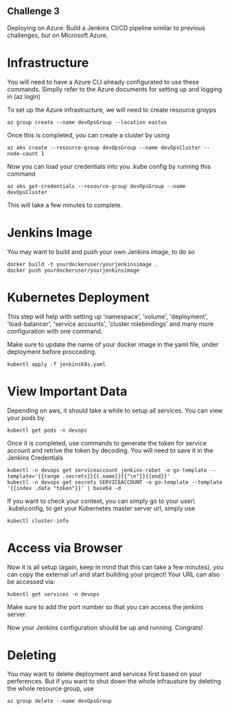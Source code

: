 ## Challenge 3
Deploying on Azure: Build a Jenkins CI/CD pipeline similar to previous challenges, but on Microsoft Azure.

# Infrastructure 
You will need to have a Azure CLI already configurated to use these commands. Simplly refer to the Azure documents for setting up and logging in (az login)

To set up the Azure infrastructure, we will need to create resource groyps

```
az group create --name devOpsGroup --location eastus
```
Once this is completed, you can create a cluster by using 
```
az aks create --resource-group devOpsGroup --name devOpsCluster --node-count 1
```
Now you can load your credentials into you .kube config by running this command
```
az aks get-credentials --resource-group devOpsGroup --name devOpsCluster
```

This will take a few minutes to complete.

# Jenkins Image
You may want to build and push your own Jenkins image, to do so
```
docker build -t yourdockeruser/yourjenkinsimage .
docker push yourdockeruser/yourjenkinsimage
```

# Kubernetes Deployment
This step will help with setting up 'namespace', 'volume', 'deployment', 'load-balancer', 'service accounts', 'cluster rolebindings' and many more configuration with one command.

Make sure to update the name of your docker image in the yaml file, under deployment before procceding.

```
kubectl apply -f jenkinsk8s.yaml
```

# View Important Data

Depending on aws, it should take a while to setup all services. You can view your pods by
```
kubectl get pods -n devops
```

Once it is completed, use commands to generate the token for service account and retrive the token by decoding. You will need to save it in the Jenkins Credentials
```
kubectl -n devops get serviceaccount jenkins-robot -o go-template --template='{{range .secrets}}{{.name}}{{"\n"}}{{end}}'
kubectl -n devops get secrets SERVICEACCOUNT -o go-template --template '{{index .data "token"}}' | base64 -d
```

If you want to check your context, you can simply go to your user\ .kube\config, to get your Kubernetes master  server url, simply use

```
kubectl cluster-info
```


# Access via Browser
Now it is all setup (again, keep in mind that this can take a few minutes), you can copy the external url and start building your project! Your URL can also be accessed via:
```
kubectl get services -n devops
```
Make sure to add the port number so that you can access the jenkins server.

Now your Jenkins configuration should be up and running. Congrats!

# Deleting
You may want to delete deployment and services first based on your perferences. But if you want to shut down the whole infrausture by deleting the whole resource group, use 
```
az group delete --name devOpsGroup
```